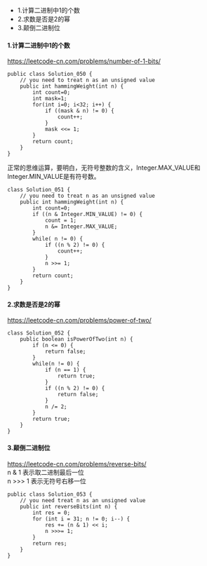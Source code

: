 <!-- MarkdownTOC -->

- 1.计算二进制中1的个数
- 2.求数是否是2的幂
- 3.颠倒二进制位

<!-- /MarkdownTOC -->


#### 1.计算二进制中1的个数
https://leetcode-cn.com/problems/number-of-1-bits/ <br>
```
public class Solution_050 {
    // you need to treat n as an unsigned value
    public int hammingWeight(int n) {
        int count=0;
        int mask=1;
        for(int i=0; i<32; i++) {
            if ((mask & n) != 0) {
                count++;
            }
            mask <<= 1;
        }
        return count;
    }
}
```
正常的思维运算，要明白，无符号整数的含义，Integer.MAX_VALUE和Integer.MIN_VALUE是有符号数。
```
class Solution_051 {
    // you need to treat n as an unsigned value
    public int hammingWeight(int n) {
        int count=0;
        if ((n & Integer.MIN_VALUE) != 0) {
            count = 1;
            n &= Integer.MAX_VALUE;
        }
        while( n != 0) {
            if ((n % 2) != 0) {
                count++;
            }
            n >>= 1;
        }
        return count;
    }
}
```

#### 2.求数是否是2的幂
https://leetcode-cn.com/problems/power-of-two/ <br>
```
class Solution_052 {
    public boolean isPowerOfTwo(int n) {
        if (n <= 0) {
            return false;
        }
        while(n != 0) {
            if (n == 1) {
                return true;
            }
            if ((n % 2) != 0) {
                return false;
            }
            n /= 2;
        }
        return true;
    }
}
```

#### 3.颠倒二进制位
https://leetcode-cn.com/problems/reverse-bits/ <br>
n & 1 表示取二进制最后一位<br>
n >>> 1 表示无符号右移一位<br>
```
public class Solution_053 {
    // you need treat n as an unsigned value
    public int reverseBits(int n) {
        int res = 0;
        for (int i = 31; n != 0; i--) {
            res += (n & 1) << i;
            n >>>= 1;
        }
        return res;
    }
}
```
